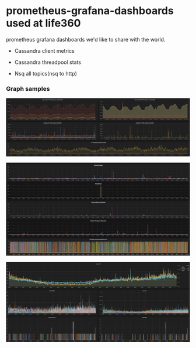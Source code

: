 # prometheus-grafana-dashboards used at life360


prometheus grafana dashboards we'd like to share with the world.

 * Cassandra client metrics

 * Cassandra threadpool stats

 * Nsq all topics(nsq to http)


### Graph samples

![image](assets/cx_client.png)

![image](assets/cx_threadpools.png)

![image](assets/nsq_overview.png)
